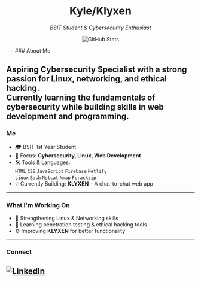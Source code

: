 <h1 align="center"> Kyle/Klyxen </h1>
<p align="center">
  <em> BSIT Student & Cybersecurity Enthusiast </em>  
</p>
<p align="center">
  <img src="https://github-readme-stats.vercel.app/api?username=your-github-username&show_icons=true&theme=tokyonight" alt="GitHub Stats" />
</p>
---
### About Me

Aspiring Cybersecurity Specialist with a strong passion for Linux, networking, and ethical hacking.  
Currently learning the fundamentals of cybersecurity while building skills in web development and programming.
---
### Me

- 🎓 BSIT 1st Year Student  
- 🎯 Focus: **Cybersecurity, Linux, Web Development**  
- 🛠️ Tools & Languages:  
  `HTML` `CSS` `JavaScript` `Firebase` `Netlify`  
  `Linux` `Bash` `Netcat` `Nmap` `Fcrackzip`  
- 💡 Currently Building: **KLYXEN** – A chat-to-chat web app
---
### What I'm Working On

- 🐧 Strengthening Linux & Networking skills  
- 🔐 Learning penetration testing & ethical hacking tools  
- ⚙️ Improving **KLYXEN** for better functionality  
---

### Connect
[![LinkedIn](https://img.shields.io/badge/LinkedIn-Kyle_Amarante-blue?style=for-the-badge&logo=linkedin)](https://www.linkedin.com/in/kyle-amarante-91642135a)
---
